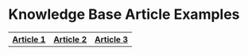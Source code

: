 <h1>Knowledge Base Article Examples</h1>

<table style="width:100%">
  <tr>
  <th><a href="google.com">Article 1</a></th>
  <th><a href="google.com">Article 2</a></th> 
  <th><a href="google.com">Article 3</a></th>
  </tr>
</table>
